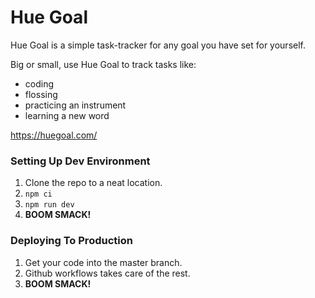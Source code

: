 # Hue Goal

Hue Goal is a simple task-tracker for any goal you have set for yourself.

Big or small, use Hue Goal to track tasks like:

- coding
- flossing
- practicing an instrument
- learning a new word

https://huegoal.com/

### Setting Up Dev Environment

1. Clone the repo to a neat location.
2. `npm ci`
3. `npm run dev`
4. **BOOM SMACK!**

### Deploying To Production

1. Get your code into the master branch.
2. Github workflows takes care of the rest.
3. **BOOM SMACK!**
